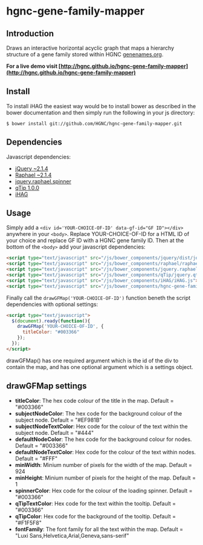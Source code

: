 # hgnc-gene-family-mapper
## Introduction 
Draws an interactive horizontal acyclic graph that maps a hierarchy structure of a gene family stored within HGNC [genenames.org](http://www.genenames.org).

**For a live demo visit [http://hgnc.github.io/hgnc-gene-family-mapper](http://hgnc.github.io/hgnc-gene-family-mapper)**

## Install
To install iHAG the easiest way would be to install bower as described in the bower documentation and then simply run the following in your js directory:
```shell
$ bower install git://github.com/HGNC/hgnc-gene-family-mapper.git
```

## Dependencies
Javascript dependencies:
- [jQuery ~2.1.4](https://github.com/jquery/jquery)
- [Raphael ~2.1.4](https://github.com/DmitryBaranovskiy/raphael)
- [jquery.raphael.spinner](https://github.com/hunterae/jquery.raphael.spinner)
- [qTip 1.0.0](https://github.com/taballa/qTip)
- [iHAG](https://github.com/HGNC/iHAG)

## Usage
Simply add a `<div id='YOUR-CHOICE-OF-ID' data-gf-id="GF ID"></div>` anywhere in your `<body>`.
Replace YOUR-CHOICE-OF-ID for a HTML ID of your choice and replace GF ID with a HGNC gene family ID. Then at the bottom of the `<body>` add your javascript dependencies:
```html
<script type="text/javascript" src="/js/bower_components/jquery/dist/jquery.min.js"></script>
<script type="text/javascript" src="/js/bower_components/raphael/raphael-min.js"></script>
<script type="text/javascript" src="/js/bower_components/jquery.raphael.spinner/jquery.raphael.spinner.js"></script>
<script type="text/javascript" src="/js/bower_components/qTip/jquery.qtip.min.js"></script>
<script type="text/javascript" src="/js/bower_components/iHAG/iHAG.js"></script>
<script type="text/javascript" src="/js/bower_components/hgnc-gene-family-mapper/hgnc-gene-family-mapper.js"></script>
```
Finally call the `drawGFMap('YOUR-CHOICE-OF-ID')` function beneth the script dependencies with optional settings:
```html
<script type="text/javascript">
  $(document).ready(function(){
    drawGFMap('YOUR-CHOICE-OF-ID', {
      titleColor: "#003366"
    });
  });
</script>
```
drawGFMap() has one required argument which is the id of the div to contain the map, and has one optional argument which is a settings object.

## drawGFMap settings
- **titleColor**: The hex code colour of the title in the map. Default = "#003366"
- **subjectNodeColor**: The hex code for the background colour of the subject node. Default = "#EF981B"
- **subjectNodeTextColor**: Hex code for the colour of the text within the subject node. Default = "#444"
- **defaultNodeColor**: The hex code for the background colour for nodes. Default = "#003366"
- **defaultNodeTextColor**: Hex code for the colour of the text within nodes. Default = "#FFF"
- **minWidth**: Minium number of pixels for the width of the map. Default = 924
- **minHeight**: Minium number of pixels for the height of the map. Default = 1
- **spinnerColor**: Hex code for the colour of the loading spinner. Default = "#003366"
- **qTipTextColor**: Hex code for the text within the tooltip. Default = "#003366"
- **qTipColor**: Hex code for the background of the tooltip. Default = "#F1F5F8"
- **fontFamily**: The font family for all the text within the map. Default = "Luxi Sans,Helvetica,Arial,Geneva,sans-serif"
